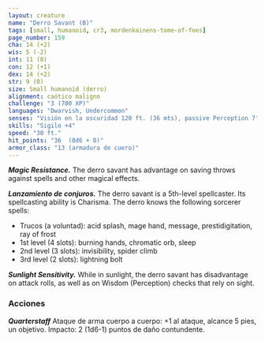 ```yaml
---
layout: creature
name: "Derro Savant (B)"
tags: [small, humanoid, cr3, mordenkainens-tome-of-foes]
page_number: 159
cha: 14 (+2)
wis: 5 (-2)
int: 11 (0)
con: 12 (+1)
dex: 14 (+2)
str: 9 (0)
size: Small humanoid (derro)
alignment: caótico maligno
challenge: "3 (700 XP)"
languages: "Dwarvish, Undercommon"
senses: "Visión en la oscuridad 120 ft. (36 mts), passive Perception 7"
skills: "Sigilo +4"
speed: "30 ft."
hit_points: "36  (8d6 + 8)"
armor_class: "13 (armadura de cuero)"
---
```


***Magic Resistance.*** The derro savant has advantage on saving throws against spells and other magical effects.

***Lanzamiento de conjuros.*** The derro savant is a 5th-level spellcaster. Its spellcasting ability is Charisma. The derro knows the following sorcerer spells:
* Trucos (a voluntad): acid splash, mage hand, message, prestidigitation, ray of frost
* 1st level (4 slots): burning hands, chromatic orb, sleep
* 2nd level (3 slots): invisibility, spider climb
* 3rd level (2 slots): lightning bolt

***Sunlight Sensitivity.*** While in sunlight, the derro savant has disadvantage on attack rolls, as well as on Wisdom (Perception) checks that rely on sight.

### Acciones

***Quarterstaff*** Ataque de arma cuerpo a cuerpo: +1 al ataque, alcance 5 pies, un objetivo. Impacto: 2 (1d6-1) puntos de daño contundente.